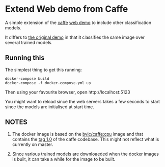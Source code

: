 # Extend Web demo from Caffe

A simple extension of the [caffe](repo/caffe/examples/)
[web demo](https://github.com/BVLC/caffe/tree/master/examples/web_demo)
to include other classification models.

It differs to [the original demo](http://demo.caffe.berkeleyvision.org/) in
that it classifies the same image over several trained models.

## Running this

The simplest thing to get this running:

    docker-compose build
    docker-compose -f docker-compose.yml up

Then using your favourite browser, open http://localhost:5123

You might want to reload since the web servers takes a few seconds to
start since the models are initialised at start time.

## NOTES

1. The docker image is based on the
   [bvlc/caffe:cpu](https://hub.docker.com/r/bvlc/caffe/tags/)
   image and that contains the [tag 1.0](https://github.com/BVLC/caffe/blob/master/docker/cpu/Dockerfile#L32-L34) of the caffe codebase. This might
   not reflect what is currently on master.

2. Since various trained models are downloaeded when the docker images is
   built, it can take a while for the image to be built.
